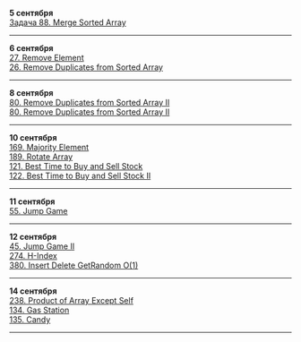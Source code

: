 __5 сентября__  
[Задача 88. Merge Sorted Array](https://leetcode.com/problems/merge-sorted-array/solutions/7159649/m2dyt-by-m2dyt-zd9o)  

---

__6 сентября__  
[27. Remove Element](https://leetcode.com/problems/remove-element/solutions/7160019/m2dyt-by-m2dyt-uyce)  
[26. Remove Duplicates from Sorted Array](https://leetcode.com/problems/remove-duplicates-from-sorted-array/solutions/7160041/m2dyt-by-m2dyt-4upc)  

---
 __8 сентября__  
 [80. Remove Duplicates from Sorted Array II](https://leetcode.com/problems/remove-duplicates-from-sorted-array-ii/solutions/7166939/m2dyt-by-m2dyt-vprg)  
 [80. Remove Duplicates from Sorted Array II](https://leetcode.com/problems/remove-duplicates-from-sorted-array-ii/solutions/7170157/m2dyt-by-m2dyt-pl7b)  
 
 ---

__10 сентября__  
[169. Majority Element](https://leetcode.com/problems/majority-element/solutions/7176337/m2dyt-by-m2dyt-rq1t)  
[189. Rotate Array](https://leetcode.com/problems/rotate-array/solutions/7176491/m2dyt-by-m2dyt-db08)  
[121. Best Time to Buy and Sell Stock](https://leetcode.com/problems/best-time-to-buy-and-sell-stock/solutions/7176637/m2dyt-by-m2dyt-qyo3)  
[122. Best Time to Buy and Sell Stock II](https://leetcode.com/problems/best-time-to-buy-and-sell-stock/solutions/7176666/m2dyt-by-m2dyt-t4xc)  

---

__11 сентября__  
[55. Jump Game](https://leetcode.com/problems/jump-game/solutions/7178075/m2dyt-by-m2dyt-mmi3)  

---

__12 сентября__  
[45. Jump Game II](https://leetcode.com/problems/jump-game-ii/solutions/7183299/m2dyt-by-m2dyt-5le4)  
[274. H-Index](https://leetcode.com/problems/h-index/solutions/7183296/m2dyt-by-m2dyt-qt8j)  
[380. Insert Delete GetRandom O(1)](https://leetcode.com/problems/insert-delete-getrandom-o1/solutions/7183698/m2yt-by-m2dyt-7550)  

---

__14 сентября__    
[238. Product of Array Except Self](https://leetcode.com/problems/product-of-array-except-self/solutions/7188983/m2dyt-by-m2dyt-fiqr)  
[134. Gas Station](https://leetcode.com/problems/gas-station/solutions/7189074/m2dyt-by-m2dyt-98kb)  
[135. Candy](https://leetcode.com/problems/candy/solutions/7189399/m2dyt-by-m2dyt-ww88)  

---
